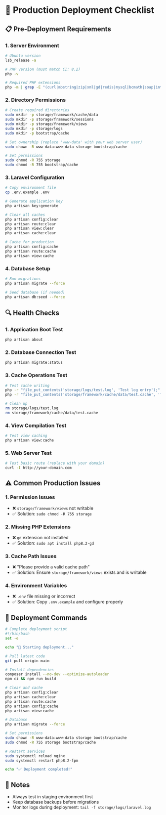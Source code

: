 # 🚀 Production Deployment Checklist

## 📋 Pre-Deployment Requirements

### 1. **Server Environment**
```bash
# Ubuntu version
lsb_release -a

# PHP version (must match CI: 8.2)
php -v

# Required PHP extensions
php -m | grep -E "(curl|mbstring|zip|xml|gd|redis|mysql|bcmath|soap|intl|exif|iconv)"
```

### 2. **Directory Permissions**
```bash
# Create required directories
sudo mkdir -p storage/framework/cache/data
sudo mkdir -p storage/framework/sessions
sudo mkdir -p storage/framework/views
sudo mkdir -p storage/logs
sudo mkdir -p bootstrap/cache

# Set ownership (replace 'www-data' with your web server user)
sudo chown -R www-data:www-data storage bootstrap/cache

# Set permissions
sudo chmod -R 755 storage
sudo chmod -R 755 bootstrap/cache
```

### 3. **Laravel Configuration**
```bash
# Copy environment file
cp .env.example .env

# Generate application key
php artisan key:generate

# Clear all caches
php artisan config:clear
php artisan route:clear
php artisan view:clear
php artisan cache:clear

# Cache for production
php artisan config:cache
php artisan route:cache
php artisan view:cache
```

### 4. **Database Setup**
```bash
# Run migrations
php artisan migrate --force

# Seed database (if needed)
php artisan db:seed --force
```

## 🔍 **Health Checks**

### 1. **Application Boot Test**
```bash
php artisan about
```

### 2. **Database Connection Test**
```bash
php artisan migrate:status
```

### 3. **Cache Operations Test**
```bash
# Test cache writing
php -r "file_put_contents('storage/logs/test.log', 'Test log entry');"
php -r "file_put_contents('storage/framework/cache/data/test.cache', 'Test cache');"

# Clean up
rm storage/logs/test.log
rm storage/framework/cache/data/test.cache
```

### 4. **View Compilation Test**
```bash
# Test view caching
php artisan view:cache
```

### 5. **Web Server Test**
```bash
# Test basic route (replace with your domain)
curl -I http://your-domain.com
```

## ⚠️ **Common Production Issues**

### 1. **Permission Issues**
- ❌ `storage/framework/views` not writable
- ✅ Solution: `sudo chmod -R 755 storage`

### 2. **Missing PHP Extensions**
- ❌ `gd` extension not installed
- ✅ Solution: `sudo apt install php8.2-gd`

### 3. **Cache Path Issues**
- ❌ "Please provide a valid cache path"
- ✅ Solution: Ensure `storage/framework/views` exists and is writable

### 4. **Environment Variables**
- ❌ `.env` file missing or incorrect
- ✅ Solution: Copy `.env.example` and configure properly

## 🚀 **Deployment Commands**

```bash
# Complete deployment script
#!/bin/bash
set -e

echo "🚀 Starting deployment..."

# Pull latest code
git pull origin main

# Install dependencies
composer install --no-dev --optimize-autoloader
npm ci && npm run build

# Clear and cache
php artisan config:clear
php artisan cache:clear
php artisan route:cache
php artisan config:cache
php artisan view:cache

# Database
php artisan migrate --force

# Set permissions
sudo chown -R www-data:www-data storage bootstrap/cache
sudo chmod -R 755 storage bootstrap/cache

# Restart services
sudo systemctl reload nginx
sudo systemctl restart php8.2-fpm

echo "✅ Deployment completed!"
```

## 📝 **Notes**
- Always test in staging environment first
- Keep database backups before migrations
- Monitor logs during deployment: `tail -f storage/logs/laravel.log`